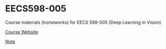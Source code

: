 # EECS598-005

Course materials (homeworks) for EECS 598-005 (Deep Learning in Vision)

[Course Website](https://web.eecs.umich.edu/~justincj/teaching/eecs498/)

[Note](https://www.evernote.com/shard/s497/nl/210861303/2da17ad5-035e-454b-a5e4-dd1b99dc441a/)
